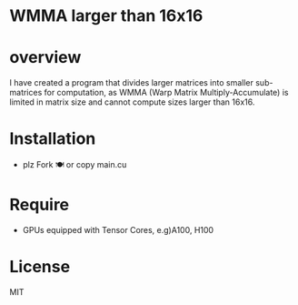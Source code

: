 # WMMA larger than 16x16
# overview
I have created a program that divides larger matrices into smaller sub-matrices for computation, as WMMA (Warp Matrix Multiply-Accumulate) is limited in matrix size and cannot compute sizes larger than 16x16.
# Installation
- plz Fork 🍽️ or copy main.cu 
# Require
- GPUs equipped with Tensor Cores, e.g)A100, H100
# License
MIT

